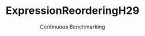 ---
layout: default
title: ExpressionReorderingH29
subtitle: Continuous Benchmarking
selected: Expression_Reordering
expanded: Benchmarking
benchmark: /individual_results/ExpressionReorderingH29.html
---